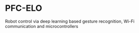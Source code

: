# PFC-ELO
Robot control via deep learning based gesture recognition, Wi-Fi communication and microcontrollers
